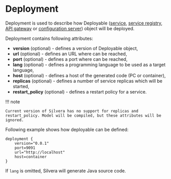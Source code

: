 # Deployment

Deployment is used to describe how Deployable ([service](service.md), [service registry](service_registry.md), [API gateway](api_gateway.md) or [configuration server](configuration_server.md)) object will be deployed.

Deployment contains following attributes:

* **version** (optional) - defines a version of Deployable object,
* **url** (optional) - defines an URL where can be reached,
* **port** (optional) - defines a port where can be reached,
* **lang** (optional) - defines a programming language to be used as a target language,
* **host** (optional) - defines a host of the generated code (PC or container),
* **replicas** (optional) - defines a number of service replicas which will be started,
* **restart_policy** (optional) - defines a restart policy for a service.

!!! note

    Current version of Silvera has no support for replicas and restart_policy. Model will be compiled, but these attributes will be ignored.

Following example shows how deployable can be defined:

```
deployment {
    version="0.0.1"
    port=9091
    url="http://localhost"
    host=container
}
```

If `lang` is omitted, Silvera will generate Java source code.